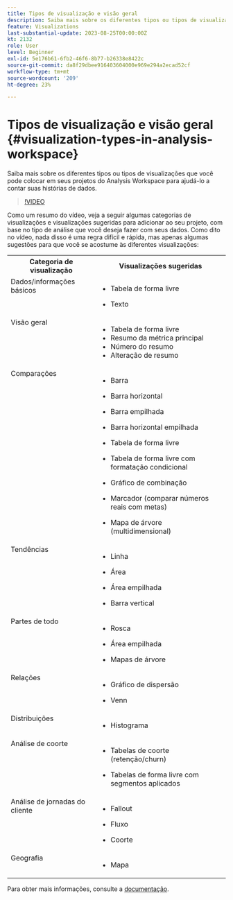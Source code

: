 ```yaml
---
title: Tipos de visualização e visão geral
description: Saiba mais sobre os diferentes tipos ou tipos de visualizações que você pode colocar em seus projetos do Analysis Workspace para ajudá-lo a contar suas histórias de dados.
feature: Visualizations
last-substantial-update: 2023-08-25T00:00:00Z
kt: 2132
role: User
level: Beginner
exl-id: 5e176b61-6fb2-46f6-8b77-b26338e8422c
source-git-commit: da8f29dbee916403604000e969e294a2ecad52cf
workflow-type: tm+mt
source-wordcount: '209'
ht-degree: 23%

---
```


# Tipos de visualização e visão geral {#visualization-types-in-analysis-workspace}

Saiba mais sobre os diferentes tipos ou tipos de visualizações que você pode colocar em seus projetos do Analysis Workspace para ajudá-lo a contar suas histórias de dados.

>[!VIDEO](https://video.tv.adobe.com/v/33222/?quality=12&learn=on&captions=por_br)

Como um resumo do vídeo, veja a seguir algumas categorias de visualizações e visualizações sugeridas para adicionar ao seu projeto, com base no tipo de análise que você deseja fazer com seus dados. Como dito no vídeo, nada disso é uma regra difícil e rápida, mas apenas algumas sugestões para que você se acostume às diferentes visualizações:

<table style="max-width: 1214px;">
<tr>
    <th>
        Categoria de visualização
    </th>
    <th>
        Visualizações sugeridas
    </th>
</tr>
<tr>
  <td style="vertical-align: top;">Dados/informações básicos
  </td>

<td style="vertical-align: top;">

* Tabela de forma livre
* Texto

  </td>
</tr>
<tr>
  <td style="vertical-align: top;">Visão geral
  </td>

<td style="vertical-align: top;">

* Tabela de forma livre
* Resumo da métrica principal
* Número do resumo
* Alteração de resumo

</td>
</tr>
<tr>
  <td style="vertical-align: top;">Comparações
  </td>

<td style="vertical-align: top;">

* Barra
* Barra horizontal
* Barra empilhada
* Barra horizontal empilhada
* Tabela de forma livre
* Tabela de forma livre com formatação condicional
* Gráfico de combinação
* Marcador (comparar números reais com metas)
* Mapa de árvore (multidimensional)

  </td>
</tr>
<tr>
  <td style="vertical-align: top;">Tendências
  </td>

<td style="vertical-align: top;">

* Linha
* Área
* Área empilhada
* Barra vertical

  </td>
</tr>
<tr>
  <td style="vertical-align: top;">Partes de todo
  </td>

<td style="vertical-align: top;">

* Rosca
* Área empilhada
* Mapas de árvore

  </td>
</tr>
<tr>
  <td style="vertical-align: top;">Relações
  </td>

<td style="vertical-align: top;">

* Gráfico de dispersão
* Venn

  </td>
</tr>
<tr>
  <td style="vertical-align: top;">Distribuições
  </td>

<td style="vertical-align: top;">

* Histograma

  </td>
</tr>
<tr>
  <td style="vertical-align: top;">Análise de coorte
  </td>

<td style="vertical-align: top;">

* Tabelas de coorte (retenção/churn)
* Tabelas de forma livre com segmentos aplicados

  </td>
</tr>
<tr>
  <td style="vertical-align: top;">Análise de jornadas do cliente
  </td>

<td style="vertical-align: top;">

* Fallout
* Fluxo
* Coorte

  </td>
</tr>
<tr>
  <td style="vertical-align: top;">Geografia 
  </td>

<td style="vertical-align: top;">

* Mapa

  </td>
</tr>


</table>

Para obter mais informações, consulte a [documentação](https://experienceleague.adobe.com/docs/analytics/analyze/analysis-workspace/visualizations/freeform-analysis-visualizations.html?lang=pt-BR).
